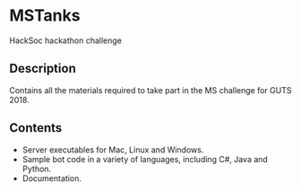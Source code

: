 # MSTanks
HackSoc hackathon challenge

## Description

Contains all the materials required to take part in the MS challenge for GUTS 2018.

## Contents


* Server executables for Mac, Linux and Windows.
* Sample bot code in a variety of languages, including C#, Java and Python.
* Documentation.
